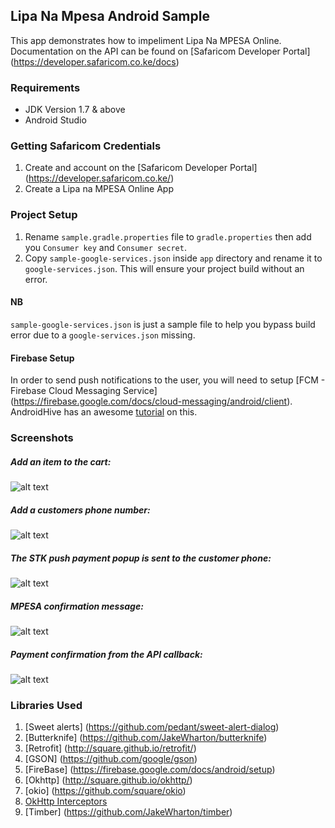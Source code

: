 Lipa Na Mpesa Android Sample
------------------------------
This app demonstrates how to impeliment Lipa Na MPESA Online.
Documentation on the API can be found on [Safaricom Developer Portal] (https://developer.safaricom.co.ke/docs)

### Requirements

* JDK Version 1.7 & above
* Android Studio

### Getting Safaricom Credentials
1. Create and account on the [Safaricom Developer Portal] (https://developer.safaricom.co.ke/)
2. Create a Lipa na MPESA Online App

### Project Setup
1. Rename  `sample.gradle.properties` file to `gradle.properties` then add you `Consumer key` and `Consumer secret`.
2. Copy `sample-google-services.json` inside `app` directory and rename it to `google-services.json`. This will ensure your project build without an error.

#### NB
`sample-google-services.json` is just a sample file to help you bypass build error due to a `google-services.json` missing. 

####  Firebase Setup
In order to send push notifications to the user, you will need to setup [FCM - Firebase Cloud Messaging Service] (https://firebase.google.com/docs/cloud-messaging/android/client). AndroidHive has an awesome [tutorial](https://www.androidhive.info/2012/10/android-push-notifications-using-google-cloud-messaging-gcm) on this. 

###  Screenshots

##### Add an item to the cart: 
![alt text](https://github.com/safaricom/LNMOnlineAndroidSample/blob/master/art/a.jpg "Screen A")

##### Add a customers phone number: 
![alt text](https://github.com/safaricom/LNMOnlineAndroidSample/blob/master/art/b.jpg "Screen B")

##### The STK push payment popup is sent to the customer phone: 
![alt text](https://github.com/safaricom/LNMOnlineAndroidSample/blob/master/art/c.jpg "Screen C")

##### MPESA confirmation message: 
![alt text](https://github.com/Jaymo/LNMOnlineAndroidSample/blob/master/art/d.jpg "Screen D")

##### Payment confirmation from the API callback: 
![alt text](https://github.com/safaricom/LNMOnlineAndroidSample/blob/master/art/e.jpg "Screen E")

### Libraries Used
1. [Sweet alerts] (https://github.com/pedant/sweet-alert-dialog)
2. [Butterknife] (https://github.com/JakeWharton/butterknife)
3. [Retrofit] (http://square.github.io/retrofit/)
4. [GSON] (https://github.com/google/gson)
5. [FireBase] (https://firebase.google.com/docs/android/setup)
6. [Okhttp] (http://square.github.io/okhttp/)
7. [okio] (https://github.com/square/okio)
8. [OkHttp Interceptors](https://github.com/square/okhttp/wiki/Interceptors)
9. [Timber] (https://github.com/JakeWharton/timber)

